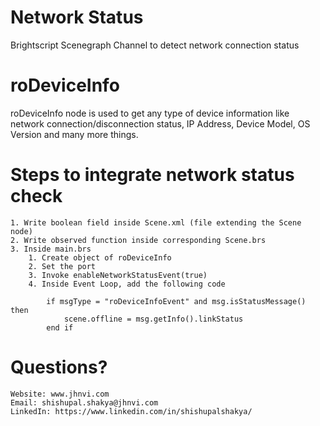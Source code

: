 # Network Status
Brightscript Scenegraph Channel to detect network connection status
# roDeviceInfo
roDeviceInfo node is used to get any type of device information like network connection/disconnection status, IP Address, Device Model, OS Version and many more things.

# Steps to integrate network status check
    1. Write boolean field inside Scene.xml (file extending the Scene node)
    2. Write observed function inside corresponding Scene.brs
    3. Inside main.brs
        1. Create object of roDeviceInfo
        2. Set the port
        3. Invoke enableNetworkStatusEvent(true)
        4. Inside Event Loop, add the following code

            if msgType = "roDeviceInfoEvent" and msg.isStatusMessage() then 
                scene.offline = msg.getInfo().linkStatus
            end if

# Questions?
    
    Website: www.jhnvi.com
    Email: shishupal.shakya@jhnvi.com
    LinkedIn: https://www.linkedin.com/in/shishupalshakya/
